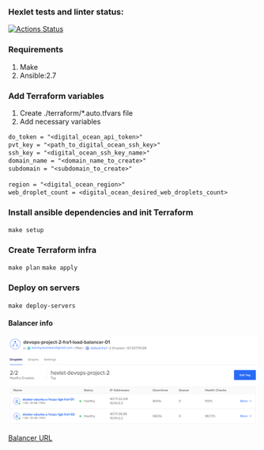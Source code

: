 ### Hexlet tests and linter status:
[![Actions Status](https://github.com/Toomean/devops-for-programmers-project-lvl3/workflows/hexlet-check/badge.svg)](https://github.com/Toomean/devops-for-programmers-project-lvl3/actions)

### Requirements
1. Make
2. Ansible:2.7

### Add Terraform variables
1. Create ./terraform/*.auto.tfvars file
2. Add necessary variables

```HCL
do_token = "<digital_ocean_api_token>"
pvt_key = "<path_to_digital_ocean_ssh_key>"
ssh_key = "<digital_ocean_ssh_key_name>"
domain_name = "<domain_name_to_create>"
subdomain = "<subdomain_to_create>"

region = "<digital_ocean_region>"
web_droplet_count = <digital_ocean_desired_web_droplets_count>
```

### Install ansible dependencies and init Terraform
`make setup`

### Create Terraform infra
`make plan`
`make apply`

### Deploy on servers
`make deploy-servers`

#### Balancer info
![Balancer screenshot](https://raw.githubusercontent.com/Toomean/devops-for-programmers-project-lvl2/main/.github/images/balancer.png)

[Balancer URL](https://hexlet.toomean.com)